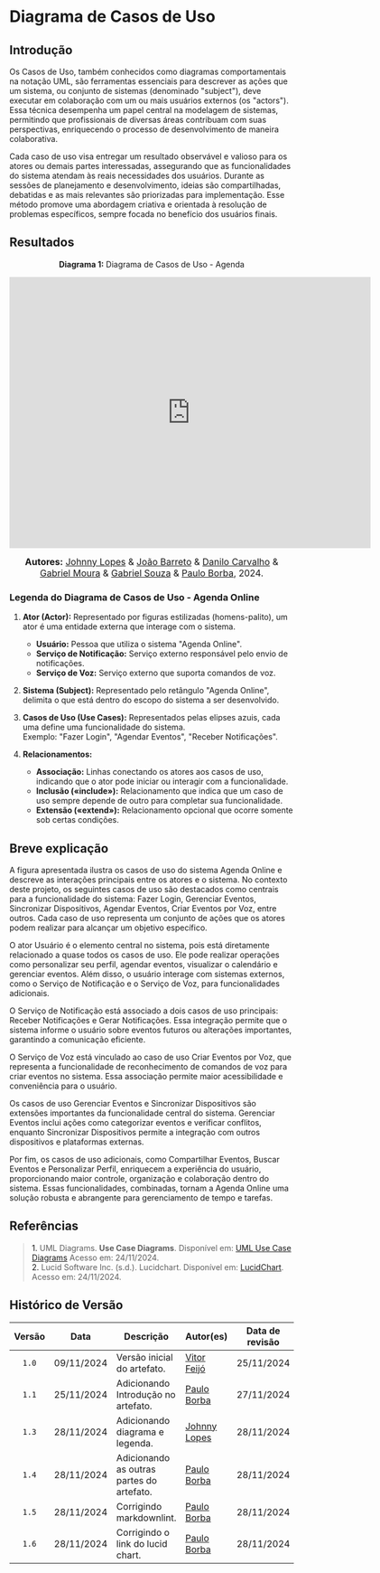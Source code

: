 # Diagrama de Casos de Uso

## Introdução

Os Casos de Uso, também conhecidos como diagramas comportamentais na notação UML, são ferramentas essenciais para descrever as ações que um sistema, ou conjunto de sistemas (denominado "subject"), deve executar em colaboração com um ou mais usuários externos (os "actors"). Essa técnica desempenha um papel central na modelagem de sistemas, permitindo que profissionais de diversas áreas contribuam com suas perspectivas, enriquecendo o processo de desenvolvimento de maneira colaborativa.

Cada caso de uso visa entregar um resultado observável e valioso para os atores ou demais partes interessadas, assegurando que as funcionalidades do sistema atendam às reais necessidades dos usuários. Durante as sessões de planejamento e desenvolvimento, ideias são compartilhadas, debatidas e as mais relevantes são priorizadas para implementação. Esse método promove uma abordagem criativa e orientada à resolução de problemas específicos, sempre focada no benefício dos usuários finais.

## Resultados

<p align="center" > <strong> Diagrama 1:</Strong> Diagrama de Casos de Uso - Agenda</font> <gitbr></p>
<center>
<iframe allowfullscreen frameborder="0" style="width:640px; height:480px" src="https://lucid.app/documents/embedded/65412235-d362-4816-906a-61c2cee31650" id="fxBuF6DhQ4pA"></iframe>
</center>

<font size="3"><p style="text-align: center"><b>Autores:</b> [Johnny Lopes](https://github.com/JohnnyLopess) & [João Barreto](https://github.com/JoaoBarreto03) & [Danilo Carvalho](https://github.com/Danilo-Carvalho-Antunes) & [Gabriel Moura](https://github.com/thegm445) & [Gabriel Souza](https://github.com/GabrielMS00) & [Paulo Borba](https://github.com/paulohborba), 2024.</p></font>

### Legenda do Diagrama de Casos de Uso - Agenda Online

1. **Ator (Actor):** Representado por figuras estilizadas (homens-palito), um ator é uma entidade externa que interage com o sistema.

   - **Usuário:** Pessoa que utiliza o sistema "Agenda Online".
   - **Serviço de Notificação:** Serviço externo responsável pelo envio de notificações.
   - **Serviço de Voz:** Serviço externo que suporta comandos de voz.

2. **Sistema (Subject):** Representado pelo retângulo "Agenda Online", delimita o que está dentro do escopo do sistema a ser desenvolvido.

3. **Casos de Uso (Use Cases):** Representados pelas elipses azuis, cada uma define uma funcionalidade do sistema.  
   Exemplo: "Fazer Login", "Agendar Eventos", "Receber Notificações".

4. **Relacionamentos:**

   - **Associação:** Linhas conectando os atores aos casos de uso, indicando que o ator pode iniciar ou interagir com a funcionalidade.
   - **Inclusão («include»):** Relacionamento que indica que um caso de uso sempre depende de outro para completar sua funcionalidade.
   - **Extensão («extend»):** Relacionamento opcional que ocorre somente sob certas condições.

## Breve explicação

A figura apresentada ilustra os casos de uso do sistema Agenda Online e descreve as interações principais entre os atores e o sistema. No contexto deste projeto, os seguintes casos de uso são destacados como centrais para a funcionalidade do sistema: Fazer Login, Gerenciar Eventos, Sincronizar Dispositivos, Agendar Eventos, Criar Eventos por Voz, entre outros. Cada caso de uso representa um conjunto de ações que os atores podem realizar para alcançar um objetivo específico.

O ator Usuário é o elemento central no sistema, pois está diretamente relacionado a quase todos os casos de uso. Ele pode realizar operações como personalizar seu perfil, agendar eventos, visualizar o calendário e gerenciar eventos. Além disso, o usuário interage com sistemas externos, como o Serviço de Notificação e o Serviço de Voz, para funcionalidades adicionais.

O Serviço de Notificação está associado a dois casos de uso principais: Receber Notificações e Gerar Notificações. Essa integração permite que o sistema informe o usuário sobre eventos futuros ou alterações importantes, garantindo a comunicação eficiente.

O Serviço de Voz está vinculado ao caso de uso Criar Eventos por Voz, que representa a funcionalidade de reconhecimento de comandos de voz para criar eventos no sistema. Essa associação permite maior acessibilidade e conveniência para o usuário.

Os casos de uso Gerenciar Eventos e Sincronizar Dispositivos são extensões importantes da funcionalidade central do sistema. Gerenciar Eventos inclui ações como categorizar eventos e verificar conflitos, enquanto Sincronizar Dispositivos permite a integração com outros dispositivos e plataformas externas.

Por fim, os casos de uso adicionais, como Compartilhar Eventos, Buscar Eventos e Personalizar Perfil, enriquecem a experiência do usuário, proporcionando maior controle, organização e colaboração dentro do sistema. Essas funcionalidades, combinadas, tornam a Agenda Online uma solução robusta e abrangente para gerenciamento de tempo e tarefas.

## Referências

> <a>1.</a> UML Diagrams. **Use Case Diagrams**. Disponível em: [UML Use Case Diagrams](https://www.uml-diagrams.org/use-case-diagrams.html)  Acesso em: 24/11/2024. <br>
> <a>2.</a> Lucid Software Inc. (s.d.). Lucidchart. Disponível em: [LucidChart](https://www.lucidchart.com/pages/pt/diagrama-de-caso-de-uso-uml#:~:text=um%20diagrama%20UML-,O%20que%20%C3%A9%20diagrama%20de%20caso%20de%20uso%3F,de%20s%C3%ADmbolos%20e%20conectores%20especializados.). Acesso em: 24/11/2024. <br>

## Histórico de Versão

| Versão | Data       | Descrição                          | Autor(es)                          | Data de revisão | Revisor(es)                    |
| :----: | :--------: | ---------------------------------- | ---------------------------------- | :-------------: | ------------------------------ |
| `1.0`  | 09/11/2024 | Versão inicial do artefato.        | [Vitor Feijó](https://github.com/vitorfleonardo) | 25/11/2024      | [Paulo Borba](https://github.com/paulohborba) |
| `1.1`  | 25/11/2024 | Adicionando Introdução no artefato. | [Paulo Borba](https://github.com/paulohborba)       | 27/11/2024      | [Johnny Lopes](https://github.com/JohnnyLopess) |
| `1.3`  | 28/11/2024 | Adicionando diagrama e legenda.    | [Johnny Lopes](https://github.com/JohnnyLopess)    | 28/11/2024      | [Paulo Borba](https://github.com/paulohborba) |
| `1.4`  | 28/11/2024 | Adicionando as outras partes do artefato. | [Paulo Borba](https://github.com/paulohborba) | 28/11/2024      | [Johnny Lopes](https://github.com/JohnnyLopess) |
| `1.5`  | 28/11/2024 | Corrigindo markdownlint.           | [Paulo Borba](https://github.com/paulohborba)       | 28/11/2024      | [Johnny Lopes](https://github.com/JohnnyLopess) |
| `1.6`  | 28/11/2024 | Corrigindo o link do lucid chart.           | [Paulo Borba](https://github.com/paulohborba)       | 28/11/2024      | [Johnny Lopes](https://github.com/JohnnyLopess) |
